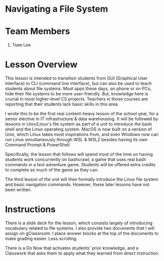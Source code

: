 # Navigating a File System
# Team Members
1. Tsee Lee

# Lesson Overview
This lesson is intended to transition students from GUI (Graphical User Interface)
to CLI (command line interface), but can also be used to teach students
about file systems. Most apps these days, on phone or on PCs, hide
their file systems to be more user-friendly. But, knowledge here
is crucial in most higher-level CS projects. Teachers in those courses
are reporting that their students lack basic skills in this area.

I wrote this to be the first real content-heavy lesson of the
school year, for a senior elective in IT infrastructure & data
warehousing. It will be followed by lessons in Unix/Linux's
file system as part of a unit to introduce the bash shell and
the Linux operating system. MacOS is now built on a version of Unix,
which Linux takes most inspirations from, and even Windows now can
run Linux simultaneously through WSL & WSL2 besides having its own
Command Prompt & PowerShell.

Specifically, the lesson that follows will spend most of the time on
having students work concurrently on bashcrawl, a game that uses
real bash commands in a text adventure game. Students will be offered
extra credits to complete as much of the game as they can.

The third lesson of the unit will then formally introduce the Linux
file system and basic navigation commands. However, these later lessons
have not been written.

# Instructions
There is a slide deck for the lesson, which consists largely of
introducing vocabulary related to file systems. I also provide
two documents that I will assign on gClassroom. I place answer blocks
at the top of the documents to make grading easier. Less scrolling.

There is a Do Now that activates students' prior knowledge, and a Classwork
that asks them to apply what they learned from direct instruction.

<!-- Add the text content of your lesson/unit plan to this file.
Add any extra files and source code to this repository.
Make sure to provide any instructions needed to run the code. -->

